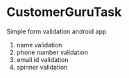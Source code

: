 # CustomerGuruTask

Simple form validation android app
   1. name validation
   2. phone number validation
   3. email id validation
   4. spinner validation
